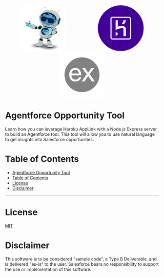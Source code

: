 <p align="center">
<a  href="https://www.salesforce.com/agentforce/"><img  src="./screenshots/agentforce_logo.webp"  alt="Agentforce"  width="150" height="150" hspace="50"/></a>
<a  href="https://www.heroku.com/"><img  src="./screenshots/heroku.webp"  alt="Heroku"  width="150" height="150" hspace="50"/></a>
<a href="https://expressjs.com/"><img  src="./screenshots/express.webp"  alt="lock_icon"  width="150" height="150" hspace="50"/></a>
<p/>

# Agentforce Opportunity Tool

Learn how you can leverage Heroku AppLink with a Node.js Express server to build an Agentforce tool. This tool will allow you to use natural language to get insights into Salesforce opportunities.

# Table of Contents

- [Agentforce Opportunity Tool](#agentforce-opportunity-tool)
- [Table of Contents](#table-of-contents)
- [License](#license)
- [Disclaimer](#disclaimer)

---

# License

[MIT](http://www.opensource.org/licenses/mit-license.html)

# Disclaimer

This software is to be considered "sample code", a Type B Deliverable, and is delivered "as-is" to the user. Salesforce bears no responsibility to support the use or implementation of this software.
